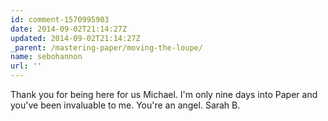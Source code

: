 ```yaml
---
id: comment-1570995903
date: 2014-09-02T21:14:27Z
updated: 2014-09-02T21:14:27Z
_parent: /mastering-paper/moving-the-loupe/
name: sebohannon
url: ''
---
```


Thank you for being here for us Michael. I'm only nine days into Paper
and you've been invaluable to me. You're an angel. Sarah B.
